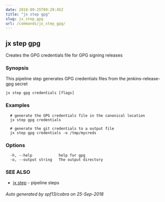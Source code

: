 ```yaml
---
date: 2018-09-25T09:29:45Z
title: "jx step gpg"
slug: jx_step_gpg
url: /commands/jx_step_gpg/
---
```

## jx step gpg

Creates the GPG credentials file for GPG signing releases

### Synopsis

This pipeline step generates GPG credentials files from the jenkins-release-gpg secret

```
jx step gpg credentials [flags]
```

### Examples

```
  # generate the GPG credentials file in the canonical location
  jx step gpg credentials
  
  # generate the git credentials to a output file
  jx step gpg credentials -o /tmp/mycreds
```

### Options

```
  -h, --help            help for gpg
  -o, --output string   The output directory
```

### SEE ALSO

* [jx step](/commands/jx_step/)	 - pipeline steps

###### Auto generated by spf13/cobra on 25-Sep-2018
